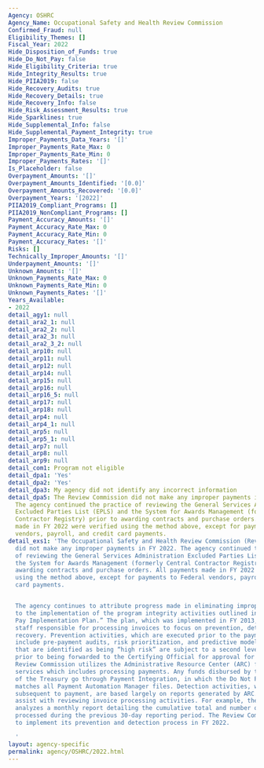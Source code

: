 ```yaml
---
Agency: OSHRC
Agency_Name: Occupational Safety and Health Review Commission
Confirmed_Fraud: null
Eligibility_Themes: []
Fiscal_Year: 2022
Hide_Disposition_of_Funds: true
Hide_Do_Not_Pay: false
Hide_Eligibility_Criteria: true
Hide_Integrity_Results: true
Hide_PIIA2019: false
Hide_Recovery_Audits: true
Hide_Recovery_Details: true
Hide_Recovery_Info: false
Hide_Risk_Assessment_Results: true
Hide_Sparklines: true
Hide_Supplemental_Info: false
Hide_Supplemental_Payment_Integrity: true
Improper_Payments_Data_Years: '[]'
Improper_Payments_Rate_Max: 0
Improper_Payments_Rate_Min: 0
Improper_Payments_Rates: '[]'
Is_Placeholder: false
Overpayment_Amounts: '[]'
Overpayment_Amounts_Identified: '[0.0]'
Overpayment_Amounts_Recovered: '[0.0]'
Overpayment_Years: '[2022]'
PIIA2019_Compliant_Programs: []
PIIA2019_NonCompliant_Programs: []
Payment_Accuracy_Amounts: '[]'
Payment_Accuracy_Rate_Max: 0
Payment_Accuracy_Rate_Min: 0
Payment_Accuracy_Rates: '[]'
Risks: []
Technically_Improper_Amounts: '[]'
Underpayment_Amounts: '[]'
Unknown_Amounts: '[]'
Unknown_Payments_Rate_Max: 0
Unknown_Payments_Rate_Min: 0
Unknown_Payments_Rates: '[]'
Years_Available:
- 2022
detail_agy1: null
detail_ara2_1: null
detail_ara2_2: null
detail_ara2_3: null
detail_ara2_3_2: null
detail_arp10: null
detail_arp11: null
detail_arp12: null
detail_arp14: null
detail_arp15: null
detail_arp16: null
detail_arp16_5: null
detail_arp17: null
detail_arp18: null
detail_arp4: null
detail_arp4_1: null
detail_arp5: null
detail_arp5_1: null
detail_arp7: null
detail_arp8: null
detail_arp9: null
detail_com1: Program not eligible
detail_dpa1: 'Yes'
detail_dpa2: 'Yes'
detail_dpa3: My agency did not identify any incorrect information
detail_dpa5: The Review Commission did not make any improper payments in FY 2022.
  The agency continued the practice of reviewing the General Services Administration
  Excluded Parties List (EPLS) and the System for Awards Management (formerly Central
  Contractor Registry) prior to awarding contracts and purchase orders. All payments
  made in FY 2022 were verified using the method above, except for payments to Federal
  vendors, payroll, and credit card payments.
detail_exs1: 'The Occupational Safety and Health Review Commission (Review Commission)
  did not make any improper payments in FY 2022. The agency continued the practice
  of reviewing the General Services Administration Excluded Parties List (EPLS) and
  the System for Awards Management (formerly Central Contractor Registry) prior to
  awarding contracts and purchase orders. All payments made in FY 2022 were verified
  using the method above, except for payments to Federal vendors, payroll, and credit
  card payments.


  The agency continues to attribute progress made in eliminating improper payments
  to the implementation of the program integrity activities outlined in our “Do Not
  Pay Implementation Plan.” The plan, which was implemented in FY 2013, requires agency
  staff responsible for processing invoices to focus on prevention, detection, and
  recovery. Prevention activities, which are executed prior to the payment of an invoice,
  include pre-payment audits, risk prioritization, and predictive modeling. Transactions
  that are identified as being “high risk” are subject to a second level of review
  prior to being forwarded to the Certifying Official for approval for payment. The
  Review Commission utilizes the Administrative Resource Center (ARC) for financial
  services which includes processing payments. Any funds disbursed by the Department
  of the Treasury go through Payment Integration, in which the Do Not Pay Portal automatically
  matches all Payment Automation Manager files. Detection activities, which are performed
  subsequent to payment, are based largely on reports generated by ARC. These reports
  assist with reviewing invoice processing activities. For example, the Review Commission
  analyzes a monthly report detailing the cumulative total and number of invoices
  processed during the previous 30-day reporting period. The Review Commission continued
  to implement its prevention and detection process in FY 2022.

  '
layout: agency-specific
permalink: agency/OSHRC/2022.html
---
```

